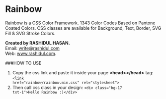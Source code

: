 # Rainbow
Rainbow is a CSS Color Framework. 1343 Color Codes Based on Pantone Coated Colors. CSS classes are available for Background, Text, Border, SVG Fill & SVG Stroke Colors.

**Created by RASHIDUL HASAN.**
<br>Email: write@rashidul.com
<br>Web: www.rashidul.com.

###HOW TO USE
1. Copy the css link and paste it inside your page **&lt;head&gt;&lt;/head&gt;** tag: <code>&lt;link href=&quot;rainbow/rainbow.min.css&quot; rel=&quot;stylesheet&quot;&gt;</code>
2. Then call css class in your design: <code>&lt;div class=&quot;bg-17 txt-1&quot;&gt;Hello Rainbow :)&lt;/div&gt;</code>
